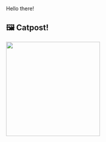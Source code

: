 Hello there!



## 🖼️ Catpost!

<sub>
    <img src="https://cdn2.thecatapi.com/images/1BSBvMNfR.jpg" height="256">
</sub>

